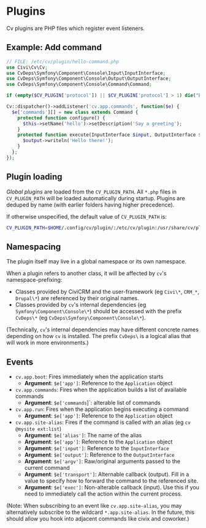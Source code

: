 # Plugins

Cv plugins are PHP files which register event listeners.

## Example: Add command

```php
// FILE: /etc/cv/plugin/hello-command.php
use Civi\Cv\Cv;
use CvDeps\Symfony\Component\Console\Input\InputInterface;
use CvDeps\Symfony\Component\Console\Output\OutputInterface;
use CvDeps\Symfony\Component\Console\Command\Command;

if (empty($CV_PLUGIN['protocol']) || $CV_PLUGIN['protocol'] > 1) die("Expect CV_PLUGIN API v1");

Cv::dispatcher()->addListener('cv.app.commands', function($e) {
  $e['commands'][] = new class extends Command {
    protected function configure() {
      $this->setName('hello')->setDescription('Say a greeting');
    }
    protected function execute(InputInterface $input, OutputInterface $output) {
      $output->writeln('Hello there!');
    }
  };
});
```

## Plugin loading

*Global plugins* are loaded from the `CV_PLUGIN_PATH`.  All `*.php` files in
`CV_PLUGIN_PATH` will be loaded automatically during startup.  Plugins are
deduped by name (with earlier folders having higher precedence).

If otherwise unspecified, the default value of `CV_PLUGIN_PATH` is:

```bash
CV_PLUGIN_PATH=$HOME/.config/cv/plugin/:/etc/cv/plugin:/usr/share/cv/plugin:/usr/local/share/cv/plugin
```

<!--
Doesn't currently support project-specific plugins. This may be trickier.

After loading the global plugins, `cv` reads the the `cv.yml` and then loads any *local plugins* (i.e. *project-specific* plugins).

This sequencing meaning that some early events (e.g.  `cv.app.boot` or `cv.config.find`) are only available to *global plugins*.
-->

## Namespacing

The plugin itself may live in a global namespace or its own namespace.

When a plugin refers to another class, it will be affected by `cv`'s namespace-prefixing:

* Classes provided by CiviCRM and the user-framework (eg `Civi\*`, `CRM_*`, `Drupal\*`) are referenced by their original names.
* Classes provided by `cv`'s internal dependencies (eg `Symfony\Component\Console\*`)  should be accessed with the prefix `CvDeps\*` (eg `CvDeps\Symfony\Component\Console\*`).

(Technically, `cv`'s internal dependencies may have different concrete names depending on how `cv` is installed. The prefix `CvDeps\` is a logical alias that will work in
more environments.)

## Events

* `cv.app.boot`: Fires immediately when the application starts
   * __Argument__: `$e['app']`: Reference to the `Application` object
* `cv.app.commands`: Fires when the application builds a list of available commands
   * __Argument__: `$e['commands`]`: alterable list of commands
* `cv.app.run`: Fires when the application begins executing a command
   * __Argument__: `$e['app']`: Reference to the `Application` object
* `cv.app.site-alias`: Fires if the command is called with an alias (eg `cv @mysite ext:list`)
   * __Argument__: `$e['alias']`: The name of the alias
   * __Argument__: `$e['app']`: Reference to the `Application` object
   * __Argument__: `$e['input']`: Reference to the `InputInterface`
   * __Argument__: `$e['output']`: Reference to the `OutputInterface`
   * __Argument__: `$e['argv']`: Raw/original arguments passed to the current command
   * __Argument__: `$e['transport']`: Alternable callback (output). Fill in a value to specify how to forward the command to the referenced site.
   * __Argument__: `$e['exec']`: Non-alterable callback (input). Use this if you need to immediately call the action within the current process. 

(Note: When subscribing to an event like `cv.app.site-alias`, you may alternatively subscribe to the wildcard `*.app.site-alias`. In the future, this should allow you hook into adjacent commands like civix and coworker.)